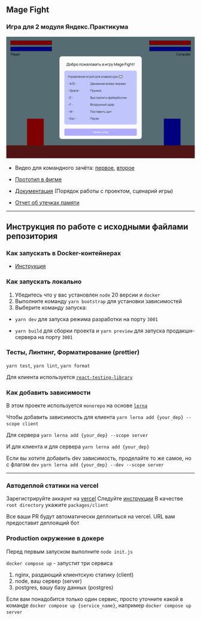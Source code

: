 ## Mage Fight

### Игра для 2 модуля Яндекс.Практикума

![preview.png](packages/client/public/images/rawPreview.png)

- Видео для командного зачёта: [первое](https://disk.yandex.ru/i/bemFDp9nvTfZHA), [второе](https://disk.yandex.ru/i/iu2oCUOj1yAxTA)

- [Прототип в фигме](https://www.figma.com/design/JxDvcmFWCqOx6ll6lmoTRD/MAGE-FIGHT)

- [Документация](docs/README.md) (Порядок работы с проектом, сценарий игры)

- [Отчет об утечках памяти](MEMORYLEAKS.md)

---

## Инструкция по работе с исходными файлами репозитория

### Как запускать в Docker-контейнерах

- [Инструкция](packages/server/README.md)

### Как запускать локально

1. Убедитесь что у вас установлен `node` 20 версии и `docker`
2. Выполните команду `yarn bootstrap` для установки зависимостей
3. Выберите команду запуска:

- `yarn dev` для запуска режима разработки на порту `3001`

- `yarn build` для сборки проекта и `yarn preview` для запуска продакшн-сервера на порту `3001`

### Тесты, Линтинг, Форматирование (prettier)

`yarn test`, `yarn lint`, `yarn format`

Для клиента используется [`react-testing-library`](https://testing-library.com/docs/react-testing-library/intro/)

### Как добавить зависимости

В этом проекте используется `monorepo` на основе [`lerna`](https://github.com/lerna/lerna)

Чтобы добавить зависимость для клиента
`yarn lerna add {your_dep} --scope client`

Для сервера
`yarn lerna add {your_dep} --scope server`

И для клиента и для сервера
`yarn lerna add {your_dep}`

Если вы хотите добавить dev зависимость, проделайте то же самое, но с флагом `dev`
`yarn lerna add {your_dep} --dev --scope server`

---

### Автодеплой статики на vercel

Зарегистрируйте аккаунт на [vercel](https://vercel.com/)
Следуйте [инструкции](https://vitejs.dev/guide/static-deploy.html#vercel-for-git)
В качестве `root directory` укажите `packages/client`

Все ваши PR будут автоматически деплоиться на vercel. URL вам предоставит деплоящий бот

### Production окружение в докере

Перед первым запуском выполните `node init.js`

`docker compose up` - запустит три сервиса

1. nginx, раздающий клиентскую статику (client)
2. node, ваш сервер (server)
3. postgres, вашу базу данных (postgres)

Если вам понадобится только один сервис, просто уточните какой в команде
`docker compose up {service_name}`, например `docker compose up server`
